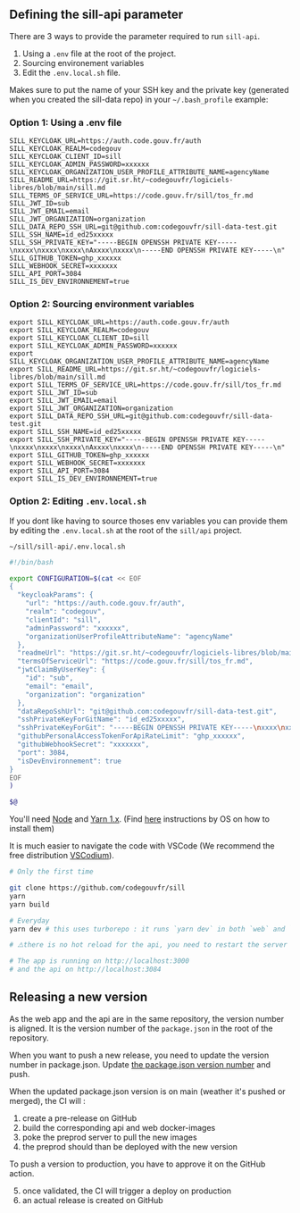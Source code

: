## Defining the sill-api parameter

There are 3 ways to provide the parameter required to run `sill-api`.  
1. Using a `.env` file at the root of the project.
2. Sourcing environement variables
3. Edit the `.env.local.sh` file.

Makes sure to put the name of your SSH key and the private key (generated when you created the sill-data repo) in your `~/.bash_profile` example:

### Option 1: Using a .env file
```
SILL_KEYCLOAK_URL=https://auth.code.gouv.fr/auth
SILL_KEYCLOAK_REALM=codegouv
SILL_KEYCLOAK_CLIENT_ID=sill
SILL_KEYCLOAK_ADMIN_PASSWORD=xxxxxx
SILL_KEYCLOAK_ORGANIZATION_USER_PROFILE_ATTRIBUTE_NAME=agencyName
SILL_README_URL=https://git.sr.ht/~codegouvfr/logiciels-libres/blob/main/sill.md
SILL_TERMS_OF_SERVICE_URL=https://code.gouv.fr/sill/tos_fr.md
SILL_JWT_ID=sub
SILL_JWT_EMAIL=email
SILL_JWT_ORGANIZATION=organization
SILL_DATA_REPO_SSH_URL=git@github.com:codegouvfr/sill-data-test.git
SILL_SSH_NAME=id_ed25xxxxx
SILL_SSH_PRIVATE_KEY="-----BEGIN OPENSSH PRIVATE KEY-----\nxxxx\nxxxx\nxxxx\nAxxxx\nxxxx\n-----END OPENSSH PRIVATE KEY-----\n"
SILL_GITHUB_TOKEN=ghp_xxxxxx
SILL_WEBHOOK_SECRET=xxxxxxx
SILL_API_PORT=3084
SILL_IS_DEV_ENVIRONNEMENT=true
```


### Option 2: Sourcing environment variables
```
export SILL_KEYCLOAK_URL=https://auth.code.gouv.fr/auth
export SILL_KEYCLOAK_REALM=codegouv
export SILL_KEYCLOAK_CLIENT_ID=sill
export SILL_KEYCLOAK_ADMIN_PASSWORD=xxxxxx
export SILL_KEYCLOAK_ORGANIZATION_USER_PROFILE_ATTRIBUTE_NAME=agencyName
export SILL_README_URL=https://git.sr.ht/~codegouvfr/logiciels-libres/blob/main/sill.md
export SILL_TERMS_OF_SERVICE_URL=https://code.gouv.fr/sill/tos_fr.md
export SILL_JWT_ID=sub
export SILL_JWT_EMAIL=email
export SILL_JWT_ORGANIZATION=organization
export SILL_DATA_REPO_SSH_URL=git@github.com:codegouvfr/sill-data-test.git
export SILL_SSH_NAME=id_ed25xxxxx
export SILL_SSH_PRIVATE_KEY="-----BEGIN OPENSSH PRIVATE KEY-----\nxxxx\nxxxx\nxxxx\nAxxxx\nxxxx\n-----END OPENSSH PRIVATE KEY-----\n"
export SILL_GITHUB_TOKEN=ghp_xxxxxx
export SILL_WEBHOOK_SECRET=xxxxxxx
export SILL_API_PORT=3084
export SILL_IS_DEV_ENVIRONNEMENT=true
```

### Option 2: Editing `.env.local.sh`

If you dont like having to source thoses env variables you can provide them
by editing the `.env.local.sh` at the root of the `sill/api` project.  
 

`~/sill/sill-api/.env.local.sh`
```sh
#!/bin/bash

export CONFIGURATION=$(cat << EOF
{
  "keycloakParams": {
    "url": "https://auth.code.gouv.fr/auth",
    "realm": "codegouv",
    "clientId": "sill",
    "adminPassword": "xxxxxx",
    "organizationUserProfileAttributeName": "agencyName"
  },
  "readmeUrl": "https://git.sr.ht/~codegouvfr/logiciels-libres/blob/main/sill.md",
  "termsOfServiceUrl": "https://code.gouv.fr/sill/tos_fr.md",
  "jwtClaimByUserKey": {
    "id": "sub",
    "email": "email",
    "organization": "organization"
  },
  "dataRepoSshUrl": "git@github.com:codegouvfr/sill-data-test.git",
  "sshPrivateKeyForGitName": "id_ed25xxxxx",
  "sshPrivateKeyForGit": "-----BEGIN OPENSSH PRIVATE KEY-----\nxxxx\nxxxx\nxxxx\nAxxxx\nxxxx\n-----END OPENSSH PRIVATE KEY-----\n",
  "githubPersonalAccessTokenForApiRateLimit": "ghp_xxxxxx",
  "githubWebhookSecret": "xxxxxxx",
  "port": 3084,
  "isDevEnvironnement": true
}
EOF
) 

$@
```

You'll need [Node](https://nodejs.org/) and [Yarn 1.x](https://classic.yarnpkg.com/lang/en/). (Find [here](https://docs.gitlanding.dev/#step-by-step-guide) instructions by OS on how to install them)

It is much easier to navigate the code with VSCode (We recommend the free distribution [VSCodium](https://code.gouv.fr/sill/software?name=VSCodium)).

```bash
# Only the first time

git clone https://github.com/codegouvfr/sill
yarn
yarn build

# Everyday
yarn dev # this uses turborepo : it runs `yarn dev` in both `web` and `api` packages

# ⚠️there is no hot reload for the api, you need to restart the server manually ⚠️

# The app is running on http://localhost:3000
# and the api on http://localhost:3084
```

## Releasing a new version

As the web app and the api are in the same repository, the version number is aligned. It is the version number of the `package.json` in the root of the repository.

When you want to push a new release, you need to update the version number in package.json. Update [the package.json version number](https://github.com/codegouvfr/sill/blob/7290a32809e0ca4964e6d0eccfc6af037d7c6771/package.json#L3) and push.

When the updated package.json version is on main (weather it's pushed or merged), the CI will :
1. create a pre-release on GitHub
2. build the corresponding api and web docker-images
3. poke the preprod server to pull the new images
4. the preprod should than be deployed with the new version

To push a version to production, you have to approve it on the GitHub action.

5. once validated, the CI will trigger a deploy on production
6. an actual release is created on GitHub

